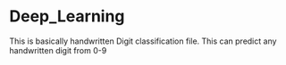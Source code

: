 # Deep_Learning
This is basically handwritten Digit classification file. This can predict any handwritten digit from 0-9
